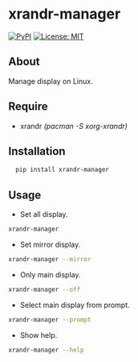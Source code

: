 xrandr-manager
==
[![PyPI](https://badge.fury.io/py/xrandr-manager.svg)](https://badge.fury.io/py/xrandr-manager)
[![License: MIT](https://img.shields.io/badge/License-MIT-yellow.svg)](https://github.com/deresmos/xrandr-manager/blob/master/LICENSE)


About
--
Manage display on Linux.

Require
--
* xrandr *(pacman -S xorg-xrandr)*

Installation
--
```sh
  pip install xrandr-manager
```

Usage
--
- Set all display.
```sh
xrandr-manager
```

- Set mirror display.
```sh
xrandr-manager --mirror
```

- Only main display.
```sh
xrandr-manager --off
```

- Select main display from prompt.
```sh
xrandr-manager --prompt
```

- Show help.
```sh
xrandr-manager --help
```
